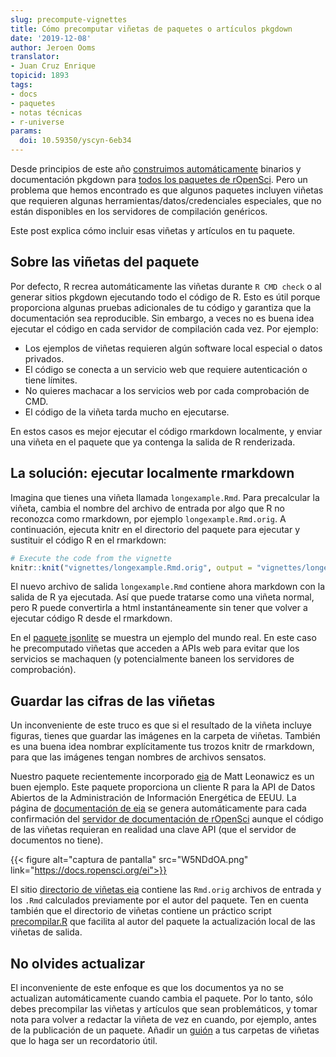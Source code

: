 ```yaml
---
slug: precompute-vignettes
title: Cómo precomputar viñetas de paquetes o artículos pkgdown
date: '2019-12-08'
author: Jeroen Ooms
translator: 
- Juan Cruz Enrique
topicid: 1893
tags:
- docs
- paquetes
- notas técnicas
- r-universe
params:
  doi: 10.59350/yscyn-6eb34
---
```


Desde principios de este año [construimos automáticamente](/technotes/2019/06/07/ropensci-docs/) binarios y documentación pkgdown para [todos los paquetes de rOpenSci](https://docs.ropensci.org). Pero un problema que hemos encontrado es que algunos paquetes incluyen viñetas que requieren algunas herramientas/datos/credenciales especiales, que no están disponibles en los servidores de compilación genéricos.

Este post explica cómo incluir esas viñetas y artículos en tu paquete.

## Sobre las viñetas del paquete

Por defecto, R recrea automáticamente las viñetas durante `R CMD check` o al generar sitios pkgdown ejecutando todo el código de R. Esto es útil porque proporciona algunas pruebas adicionales de tu código y garantiza que la documentación sea reproducible. Sin embargo, a veces no es buena idea ejecutar el código en cada servidor de compilación cada vez. Por ejemplo:

- Los ejemplos de viñetas requieren algún software local especial o datos privados.
- El código se conecta a un servicio web que requiere autenticación o tiene límites.
- No quieres machacar a los servicios web por cada comprobación de CMD.
- El código de la viñeta tarda mucho en ejecutarse.

En estos casos es mejor ejecutar el código rmarkdown localmente, y enviar una viñeta en el paquete que ya contenga la salida de R renderizada.

## La solución: ejecutar localmente rmarkdown

 Imagina que tienes una viñeta llamada `longexample.Rmd`. Para precalcular la viñeta, cambia el nombre del archivo de entrada por algo que R no reconozca como rmarkdown, por ejemplo `longexample.Rmd.orig`. A continuación, ejecuta knitr en el directorio del paquete para ejecutar y sustituir el código R en el rmarkdown:

```r
# Execute the code from the vignette
knitr::knit("vignettes/longexample.Rmd.orig", output = "vignettes/longexample.Rmd")
```

El nuevo archivo de salida `longexample.Rmd` contiene ahora markdown con la salida de R ya ejecutada. Así que puede tratarse como una viñeta normal, pero R puede convertirla a html instantáneamente sin tener que volver a ejecutar código R desde el rmarkdown.

En el [paquete jsonlite](https://github.com/jeroen/jsonlite/tree/v1.6/vignettes) se muestra un ejemplo del mundo real. En este caso he precomputado viñetas que acceden a APIs web para evitar que los servicios se machaquen (y potencialmente baneen los servidores de comprobación).

## Guardar las cifras de las viñetas

Un inconveniente de este truco es que si el resultado de la viñeta incluye figuras, tienes que guardar las imágenes en la carpeta de viñetas. También es una buena idea nombrar explícitamente tus trozos knitr de rmarkdown, para que las imágenes tengan nombres de archivos sensatos.

Nuestro paquete recientemente incorporado [eia](https://github.com/ropensci/eia/tree/master/vignettes) de Matt Leonawicz es un buen ejemplo. Este paquete proporciona un cliente R para la API de Datos Abiertos de la Administración de Información Energética de EEUU. La página de [documentación de eia](https://docs.ropensci.org/eia/articles/) se genera automáticamente para cada confirmación del [servidor de documentación de rOpenSci](https://ropensci.org/technotes/2019/06/07/ropensci-docs/) aunque el código de las viñetas requieran en realidad una clave API (que el servidor de documentos no tiene).

{{< figure alt="captura de pantalla"  src="W5NDdOA.png" link="https://docs.ropensci.org/ei">}}

El sitio [directorio de viñetas eia](https://github.com/ropensci/eia/blob/master/vignettes/) contiene las `Rmd.orig` archivos de entrada y los `.Rmd` calculados previamente por el autor del paquete. Ten en cuenta también que el directorio de viñetas contiene un práctico script [precompilar.R](https://github.com/ropensci/eia/blob/master/vignettes/precompile.R) que facilita al autor del paquete la actualización local de las viñetas de salida.

## No olvides actualizar

El inconveniente de este enfoque es que los documentos ya no se actualizan automáticamente cuando cambia el paquete. Por lo tanto, sólo debes precompilar las viñetas y artículos que sean problemáticos, y tomar nota para volver a redactar la viñeta de vez en cuando, por ejemplo, antes de la publicación de un paquete. Añadir un [guión](https://github.com/ropensci/eia/blob/master/vignettes/precompile.R) a tus carpetas de viñetas que lo haga ser un recordatorio útil.


